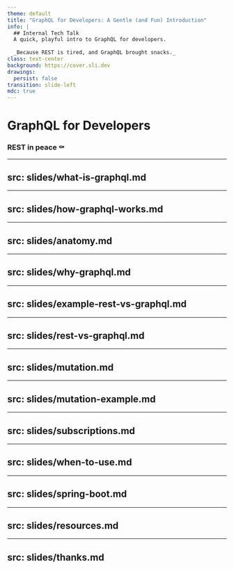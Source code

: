 ```yaml
---
theme: default
title: "GraphQL for Developers: A Gentle (and Fun) Introduction"
info: |
  ## Internal Tech Talk
  A quick, playful intro to GraphQL for developers.
  
  _Because REST is tired, and GraphQL brought snacks._
class: text-center
background: https://cover.sli.dev
drawings:
  persist: false
transition: slide-left
mdc: true
---
```


# GraphQL for Developers

### REST in peace ⚰

---
src: slides/what-is-graphql.md
---

---
src: slides/how-graphql-works.md
---

---
src: slides/anatomy.md
---

---
src: slides/why-graphql.md
---

---
src: slides/example-rest-vs-graphql.md
---

---
src: slides/rest-vs-graphql.md
---

---
src: slides/mutation.md
---

---
src: slides/mutation-example.md
---

---
src: slides/subscriptions.md
---

---
src: slides/when-to-use.md
---

---
src: slides/spring-boot.md
---

---
src: slides/resources.md
---

---
src: slides/thanks.md
--- 